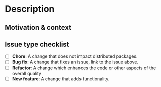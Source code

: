 # Description

<!--- Describe your changes. -->

## Motivation & context

<!--- What problem does this change solve? -->
<!--- Provide a link if you are addressing an open issue. -->

## Issue type checklist

<!--- What type of change are you submitting? Put an x in the box that applies: -->

- [ ] **Chore**: A change that does not impact distributed packages.
- [ ] **Bug fix**: A change that fixes an issue, link to the issue above.
- [ ] **Refactor**: A change which enhances the code or other aspects of the overall quality
- [ ] **New feature**: A change that adds functionality.

<!---
Formatting guidelines:

Accepted peer review title format:
<type>: <description>

Example titles:
    chore: add unit tests for all components
    feature: add a border radius to button
    refactor: rework of some component
    fix: update design system to use 3px border radius

    <type> is required to be one of the following:

        - chore: A change that does not impact distributed packages.
        - fix: A change which fixes an issue.
        - feat: A that adds functionality.

    <description> is required for the CHANGELOG and speaks to what the user gets from this PR:

        - Be concise.
        - Use all lowercase characters. 
        - Use imperative, present tense (e.g. `add` not `adds`.)
        - Do not end your description with a period.
        - Avoid redundant words.

For additional information regarding working on FAST, check out our documentation site:
https://www.fast.design/docs/community/contributor-guide
-->
